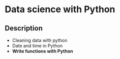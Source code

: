 # Data science with Python 
## Description
- Cleaning data with python
- Date and time in Python
- **Write functions with Python**
